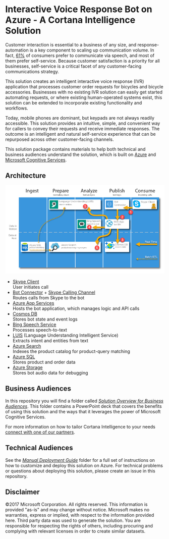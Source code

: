 # Interactive Voice Response Bot on Azure - A Cortana Intelligence Solution

Customer interaction is essential to a business of any size, and response-automation is a key component to scaling up communication volume. In fact, [61%][3] of consumers prefer to communicate via speech, and most of them prefer self-service. Because customer satisfaction is a priority for all businesses, self-service is a critical facet of any customer-facing communications strategy.

This solution creates an intelligent interactive voice response (IVR) application that processes customer order requests for bicycles and bicycle accessories.
Businesses with no existing IVR solution can easily get started automating requests, or where existing human-operated systems exist, this solution can be extended to incorporate existing functionality and workflows.

Today, mobile phones are dominant, but keypads are not always readily accessible. This solution provides an intuitive, simple, and convenient way for callers to convey their requests and receive immediate responses. The outcome is an intelligent and natural self-service experience that can be repurposed across other customer-facing channels.

This solution package contains materials to help both technical and business audiences understand the solution, which is built on [Azure][7] and [Microsoft Cognitive Services][2].

## Architecture
![architecture][IMG1]

* [Skype Client][8]  
User initiates call
* [Bot Connector][9] + [Skype Calling Channel][10]   
Routes calls from Skype to the bot
* [Azure App Services][11]  
Hosts the bot application, which manages logic and API calls
* [Cosmos DB][12]  
Stores bot state and event logs
* [Bing Speech Service][13]    
Processes speech-to-text
* [LUIS][14] (Language Understanding Intelligent Service)  
Extracts intent and entities from text
* [Azure Search][15]  
Indexes the product catalog for product-query matching
* [Azure SQL][16]  
Stores product and order data
* [Azure Storage][17]  
Stores bot audio data for debugging

## Business Audiences
In this repository you will find a folder called [*Solution Overview for Business Audiences*][4]. This folder contains a PowerPoint deck that covers the benefits of using this solution and the ways that it leverages the power of Microsoft Cognitive Services.

For more information on how to tailor Cortana Intelligence to your needs [connect with one of our partners][5].

## Technical Audiences
See the [*Manual Deployment Guide*][6] folder for a full set of instructions on how to customize and deploy this solution on Azure. For technical problems or questions about deploying this solution, please create an issue in this repository.

## Disclaimer
©2017 Microsoft Corporation. All rights reserved.  This information is provided "as-is" and may change without notice. Microsoft makes no warranties, express or implied, with respect to the information provided here.  Third party data was used to generate the solution.  You are responsible for respecting the rights of others, including procuring and complying with relevant licenses in order to create similar datasets.

[IMG1]: ./Technical%20Deployment%20Guide/docs/img/arch.png
[1]: https://www.microsoft.com/en-us/server-cloud/cortana-intelligence-suite/Overview.aspx
[2]: https://www.microsoft.com/cognitive-services
[3]: https://www.talkdesk.com/blog/10-customer-services-statistics-for-call-center-supervisors/
[4]: ./Solution%20Overview%20for%20Business%20Audiences
[5]: http://aka.ms/CISFindPartner
[6]: ./Technical%20Deployment%20Guide
[7]: https://azure.microsoft.com/en-us/
[8]: https://www.skype.com/
[9]: https://dev.botframework.com/
[10]: https://dev.skype.com/bots
[11]: https://docs.microsoft.com/en-us/azure/cognitive-services/speech/home
[12]: https://docs.microsoft.com/en-us/azure/cognitive-services/LUIS/Home
[13]: https://docs.microsoft.com/en-us/azure/search/
[14]: https://docs.microsoft.com/en-us/azure/sql-database/
[15]: https://docs.microsoft.com/en-us/azure/cosmos-db/
[16]: https://docs.microsoft.com/en-us/azure/storage/
[17]: https://docs.microsoft.com/en-us/azure/app-service/